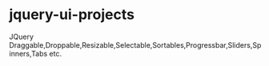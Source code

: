 # jquery-ui-projects
JQuery Draggable,Droppable,Resizable,Selectable,Sortables,Progressbar,Sliders,Spinners,Tabs etc.
